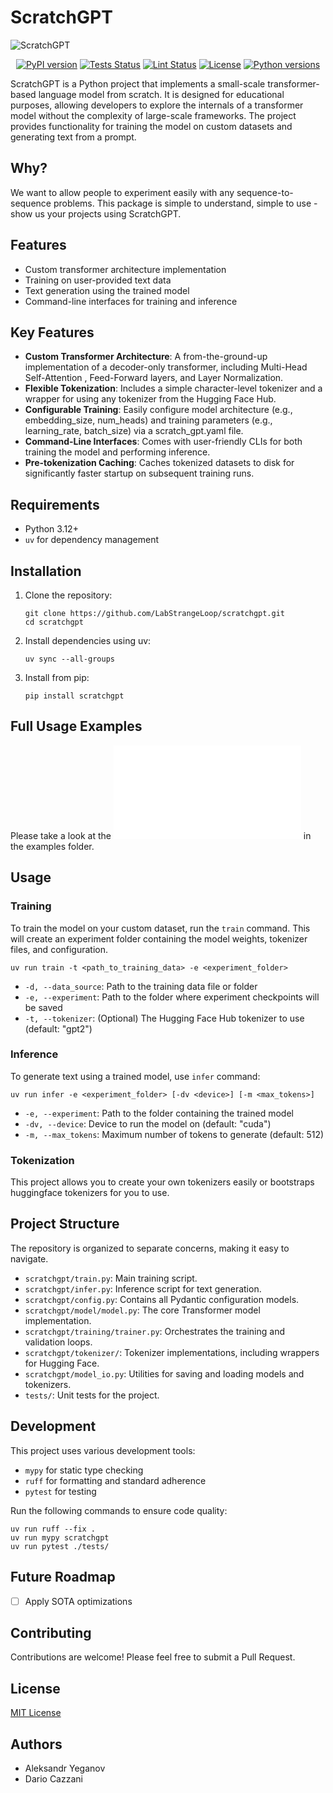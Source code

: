 # ScratchGPT

![ScratchGPT](https://raw.githubusercontent.com/LabStrangeLoop/scratchgpt/main/assets/logo.webp)

<p align="center">
  <a href="https://pypi.org/project/scratchgpt/"><img src="https://img.shields.io/pypi/v/scratchgpt.svg" alt="PyPI version"></a>
  <a href="https://github.com/LabStrangeLoop/scratchgpt/actions/workflows/tests.yml"><img src="https://github.com/LabStrangeLoop/scratchgpt/actions/workflows/tests.yml/badge.svg" alt="Tests Status"></a>
  <a href="https://github.com/LabStrangeLoop/scratchgpt/actions/workflows/lint.yml"><img src="https://github.com/LabStrangeLoop/scratchgpt/actions/workflows/lint.yml/badge.svg" alt="Lint Status"></a>
  <a href="https://opensource.org/licenses/MIT"><img src="https://img.shields.io/badge/License-MIT-blue.svg" alt="License"></a>
  <a href="https://pypi.org/project/scratchgpt/"><img src="https://img.shields.io/pypi/pyversions/3.12.svg" alt="Python versions"></a>
</p>

ScratchGPT is a Python project that implements a small-scale transformer-based
language model from scratch. It is designed for educational purposes, allowing
developers to explore the internals of a transformer model without the
complexity of large-scale frameworks. The project provides functionality for
training the model on custom datasets and generating text from a prompt.


## Why?

We want to allow people to experiment easily with any sequence-to-sequence
problems. This package is simple to understand, simple to use - show us your
projects using ScratchGPT.


## Features

- Custom transformer architecture implementation
- Training on user-provided text data
- Text generation using the trained model
- Command-line interfaces for training and inference

## Key Features

- **Custom Transformer Architecture**: A from-the-ground-up implementation of a decoder-only transformer, including Multi-Head Self-Attention , Feed-Forward layers, and Layer Normalization.
- **Flexible Tokenization**: Includes a simple character-level tokenizer and a wrapper for using any tokenizer from the Hugging Face Hub.
- **Configurable Training**: Easily configure model architecture (e.g., embedding_size, num_heads) and training parameters (e.g., learning_rate, batch_size) via a scratch_gpt.yaml file.
- **Command-Line Interfaces**: Comes with user-friendly CLIs for both training the model and performing inference.
- **Pre-tokenization Caching**: Caches tokenized datasets to disk for significantly faster startup on subsequent training runs.


## Requirements

- Python 3.12+
- `uv` for dependency management

## Installation

1. Clone the repository:
   ```
   git clone https://github.com/LabStrangeLoop/scratchgpt.git
   cd scratchgpt
   ```

2. Install dependencies using uv:
   ```
   uv sync --all-groups
   ```

3. Install from pip:
   ```
   pip install scratchgpt
   ```


## Full Usage Examples

Please take a look at the ![simple example](./examples/simple.py) in the examples folder.

## Usage

### Training

To train the model on your custom dataset, run the `train` command. This will create an experiment folder containing the model weights, tokenizer files, and configuration.

```
uv run train -t <path_to_training_data> -e <experiment_folder>
```

- `-d, --data_source`: Path to the training data file or folder
- `-e, --experiment`: Path to the folder where experiment checkpoints will be saved
- `-t, --tokenizer`: (Optional) The Hugging Face Hub tokenizer to use (default: "gpt2")

### Inference

To generate text using a trained model, use `infer` command:

```
uv run infer -e <experiment_folder> [-dv <device>] [-m <max_tokens>]
```

- `-e, --experiment`: Path to the folder containing the trained model
- `-dv, --device`: Device to run the model on (default: "cuda")
- `-m, --max_tokens`: Maximum number of tokens to generate (default: 512)

### Tokenization

This project allows you to create your own tokenizers easily or bootstraps huggingface tokenizers for you to use.

## Project Structure

The repository is organized to separate concerns, making it easy to navigate.

- `scratchgpt/train.py`: Main training script.
- `scratchgpt/infer.py`: Inference script for text generation.
- `scratchgpt/config.py`: Contains all Pydantic configuration models.
- `scratchgpt/model/model.py`: The core Transformer model implementation.
- `scratchgpt/training/trainer.py`: Orchestrates the training and validation loops.
- `scratchgpt/tokenizer/`: Tokenizer implementations, including wrappers for Hugging Face.
- `scratchgpt/model_io.py`: Utilities for saving and loading models and tokenizers.
- `tests/`: Unit tests for the project.


## Development

This project uses various development tools:

- `mypy` for static type checking
- `ruff` for formatting and standard adherence
- `pytest` for testing

Run the following commands to ensure code quality:

```
uv run ruff --fix .
uv run mypy scratchgpt
uv run pytest ./tests/
```


## Future Roadmap

- [ ] Apply SOTA optimizations


## Contributing

Contributions are welcome! Please feel free to submit a Pull Request.

## License

[MIT License](LICENSE)

## Authors

- Aleksandr Yeganov
- Dario Cazzani
